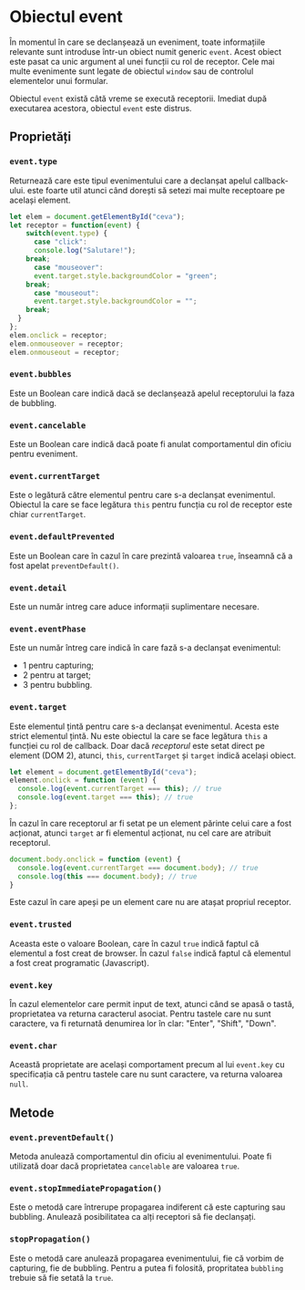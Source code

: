 # Obiectul event

În momentul în care se declanșează un eveniment, toate informațiile relevante sunt introduse într-un obiect numit generic `event`. Acest obiect este pasat ca unic argument al unei funcții cu rol de receptor. Cele mai multe evenimente sunt legate de obiectul `window` sau de controlul elementelor unui formular.

Obiectul `event` există câtă vreme se execută receptorii. Imediat după executarea acestora, obiectul `event` este distrus.

## Proprietăți

### `event.type`

Returnează care este tipul evenimentului care a declanșat apelul callback-ului. este foarte util atunci când dorești să setezi mai multe receptoare pe același element.

```javascript
let elem = document.getElementById("ceva");
let receptor = function(event) {
    switch(event.type) {
      case "click":
      console.log("Salutare!");
    break;
      case "mouseover":
      event.target.style.backgroundColor = "green";
    break;
      case "mouseout":
      event.target.style.backgroundColor = "";
    break;
  }
};
elem.onclick = receptor;
elem.onmouseover = receptor;
elem.onmouseout = receptor;
```

### `event.bubbles`

Este un Boolean care indică dacă se declanșează apelul receptorului la faza de bubbling.

### `event.cancelable`

Este un Boolean care indică dacă poate fi anulat comportamentul din oficiu pentru eveniment.

### `event.currentTarget`

Este o legătură către elementul pentru care s-a declanșat evenimentul. Obiectul la care se face legătura `this` pentru funcția cu rol de receptor este chiar `currentTarget`.

### `event.defaultPrevented`

Este un Boolean care în cazul în care prezintă valoarea `true`, înseamnă că a fost apelat `preventDefault()`.

### `event.detail`

Este un număr intreg care aduce informații suplimentare necesare.

### `event.eventPhase`

Este un număr întreg care indică în care fază s-a declanșat evenimentul:

- 1 pentru capturing;
- 2 pentru at target;
- 3 pentru bubbling.

### `event.target`

Este elementul țintă pentru care s-a declanșat evenimentul. Acesta este strict elementul țintă. Nu este obiectul la care se face legătura `this` a funcției cu rol de callback. Doar dacă *receptorul* este setat direct pe element (DOM 2), atunci, `this`, `currentTarget` și `target` indică același obiect.

```javascript
let element = document.getElementById("ceva");
element.onclick = function (event) {
  console.log(event.currentTarget === this); // true
  console.log(event.target === this); // true
};
```

În cazul în care receptorul ar fi setat pe un element părinte celui care a fost acționat, atunci `target` ar fi elementul acționat, nu cel care are atribuit receptorul.

```javascript
document.body.onclick = function (event) {
  console.log(event.currentTarget === document.body); // true
  console.log(this === document.body); // true
}
```

Este cazul în care apeși pe un element care nu are atașat propriul receptor.

### `event.trusted`

Aceasta este o valoare Boolean, care în cazul `true` indică faptul că elementul a fost creat de browser. În cazul `false` indică faptul că elementul a fost creat programatic (Javascript).

### `event.key`

În cazul elementelor care permit input de text, atunci când se apasă o tastă, proprietatea va returna caracterul asociat. Pentru tastele care nu sunt caractere, va fi returnată denumirea lor în clar: "Enter", "Shift", "Down".

### `event.char`

Această proprietate are același comportament precum al lui `event.key` cu specificația că pentru tastele care nu sunt caractere, va returna valoarea `null`.

## Metode

### `event.preventDefault()`

Metoda anulează comportamentul din oficiu al evenimentului. Poate fi utilizată doar dacă proprietatea `cancelable` are valoarea `true`.

### `event.stopImmediatePropagation()`

Este o metodă care întrerupe propagarea indiferent că este capturing sau bubbling. Anulează posibilitatea ca alți receptori să fie declanșați.

### `stopPropagation()`

Este o metodă care anulează propagarea evenimentului, fie că vorbim de capturing, fie de bubbling. Pentru a putea fi folosită, propritatea `bubbling` trebuie să fie setată la `true`.
